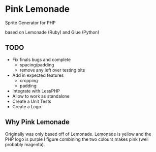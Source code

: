 Pink Lemonade
=============

Sprite Generator for PHP

based on Lemonade (Ruby) and Glue (Python)


TODO
-------
* Fix finals bugs and complete
    + spacing/padding
    + remove any left over testing bits
* Add in expected features
    + cropping
    + padding
* Integrate with LessPHP
* Allow to work as standalone
* Create a Unit Tests
* Create a Logo

Why Pink Lemonade
-------
Originally was only based off of Lemonade.  Lemonade is yellow and the PHP logo is purple I figure combining the two colours makes pink (well probably magenta).